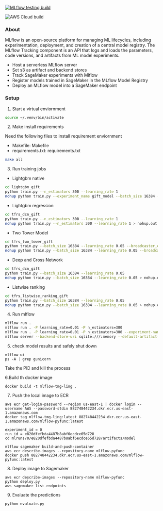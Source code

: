 [![MLflow testing build](https://github.com/tmg-ling/mlflow-tmg-ling/actions/workflows/main.yml/badge.svg)](https://github.com/tmg-ling/mlflow-tmg-ling/actions/workflows/main.yml)

![AWS Cloud build](https://codebuild.us-east-1.amazonaws.com/badges?uuid=eyJlbmNyeXB0ZWREYXRhIjoidkVqS2xWdGpvOHFCZ2hFd3BqalJoQ3gvT21GUXg1YjNxd0FFRFhyRStnSkVIT3dhNmloNksxVlNXTnBOSm8zVFQxdFFzbGNVSVZ2cHBVT3ZVb2tBOFlrPSIsIml2UGFyYW1ldGVyU3BlYyI6IjdhRnNJZ1pCN3BRKy92b0wiLCJtYXRlcmlhbFNldFNlcmlhbCI6MX0%3D&branch=main)

### About

MLflow is an open-source platform for managing ML lifecycles, including experimentation, deployment, and creation of a
central model registry. The MLflow Tracking component is an API that logs and loads the parameters, code versions, and
artifacts from ML model experiments.

- Host a serverless MLflow server 
- Set s3 as artifact and backend stores
- Track SageMaker experiments with Mlflow
- Register models trained in SageMaker in the MLflow Model Registry
- Deploy an MLflow model into a SageMaker endpoint

### Setup

1. Start a virtual enviornment

```bash             
source ~/.venv/bin/activate 
```

2. Make install requirements

Need the following files to install requirement enviornment

- Makefile: Makefile
- requirements.txt: requirements.txt

```bash
make all
```

3. Run training jobs

* Lightgbm native

```bash
cd lightgbm_gift
python train.py --n_estimators 300 --learning_rate 1
nohup python train.py --experiment_name gift_model --batch_size 16384 --learning_rate 0.1 > nohup.out 2>&1 &
```

* Lightgbm regression

```bash
cd tfrs_dcn_gift
python train.py --n_estimators 300 --learning_rate 1
nohup python train.py --n_estimators 300 --learning_rate 1 > nohup.out 2>&1 &
```

* Two Tower Model

```bash
cd tfrs_two_tower_gift
python train.py --batch_size 16384 --learning_rate 0.05 --broadcaster_embedding_dimension 96 --viewer_embedding_dimension 96 --top_k 1000
nohup python train.py --batch_size 16384 --learning_rate 0.05 --broadcaster_embedding_dimension 96 --viewer_embedding_dimension 96 --top_k 1000 > nohup.out 2>&1 &
```

* Deep and Cross Network

```bash
cd tfrs_dcn_gift
python train.py --batch_size 16384 --learning_rate 0.05
nohup python train.py --batch_size 16384 --learning_rate 0.05 > nohup.out 2>&1 &
```

* Listwise ranking

```bash
cd tfrs_listwise_ranking_gift
python train.py --batch_size 16384 --learning_rate 0.05
nohup python train.py --batch_size 16384 --learning_rate 0.05 > nohup.out 2>&1 &
```

4. Run mlflow

```bash
mlflow run .
mlflow run . -P learning_rate=0.01 -P n_estimators=300 
mlflow run . -P learning_rate=0.01 -P n_estimators=300 --experiment-name Baseline_Predictions
mlflow server --backend-store-uri sqlite:///:memory --default-artifact-root ./mlruns
```

5. check model results and safely shut down

```
mlflow ui
ps -A | grep gunicorn
```

Take the PID and kill the process

6.Build th docker image

```
docker build -t mlflow-tmg-ling .
```

7. Push the local image to ECR

```
aws ecr get-login-password --region us-east-1 | docker login --username AWS --password-stdin 882748442234.dkr.ecr.us-east-1.amazonaws.com
docker tag mlflow-tmg-ling:latest 882748442234.dkr.ecr.us-east-1.amazonaws.com/mlflow-pyfunc:latest

experiment_id = 0
run_id = e820dfefbda4487b8abf6ecdce65d728
cd mlruns/0/e820dfefbda4487b8abf6ecdce65d728/artifacts/model

mlflow sagemaker build-and-push-container
aws ecr describe-images --repository-name mlflow-pyfunc
docker push 882748442234.dkr.ecr.us-east-1.amazonaws.com/mlflow-pyfunc:latest
```

8. Deploy image to Sagemaker

```
aws ecr describe-images --repository-name mlflow-pyfunc
python deploy.py
aws sagemaker list-endpoints
```

9. Evaluate the predictions

```
python evaluate.py
```
